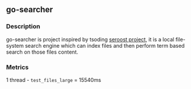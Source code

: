 ## go-searcher

### Description

go-searcher is project inspired by tsoding [seroost project](https://github.com/tsoding/seroost), it is a local file-system search engine which can index files and then perform term based search on those files content.

### Metrics

1 thread - `test_files_large` = 15540ms
